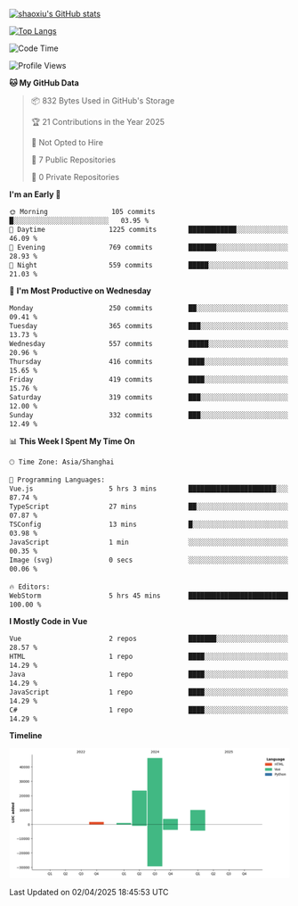 [![shaoxiu's GitHub stats](https://github-readme-stats.vercel.app/api?username=shaoxiu&count_private=true&show_icons=true)](https://github.com/anuraghazra/github-readme-stats)

[![Top Langs](https://github-readme-stats.vercel.app/api/top-langs/?username=shaoxiu&layout=compact)](https://github.com/anuraghazra/github-readme-stats)


<!--START_SECTION:waka-->
![Code Time](http://img.shields.io/badge/Code%20Time-177%20hrs%208%20mins-blue)

![Profile Views](http://img.shields.io/badge/Profile%20Views-0-blue)

**🐱 My GitHub Data** 

> 📦 832 Bytes Used in GitHub's Storage 
 > 
> 🏆 21 Contributions in the Year 2025
 > 
> 🚫 Not Opted to Hire
 > 
> 📜 7 Public Repositories 
 > 
> 🔑 0 Private Repositories 
 > 
**I'm an Early 🐤** 

```text
🌞 Morning                105 commits         █░░░░░░░░░░░░░░░░░░░░░░░░   03.95 % 
🌆 Daytime                1225 commits        ████████████░░░░░░░░░░░░░   46.09 % 
🌃 Evening                769 commits         ███████░░░░░░░░░░░░░░░░░░   28.93 % 
🌙 Night                  559 commits         █████░░░░░░░░░░░░░░░░░░░░   21.03 % 
```
📅 **I'm Most Productive on Wednesday** 

```text
Monday                   250 commits         ██░░░░░░░░░░░░░░░░░░░░░░░   09.41 % 
Tuesday                  365 commits         ███░░░░░░░░░░░░░░░░░░░░░░   13.73 % 
Wednesday                557 commits         █████░░░░░░░░░░░░░░░░░░░░   20.96 % 
Thursday                 416 commits         ████░░░░░░░░░░░░░░░░░░░░░   15.65 % 
Friday                   419 commits         ████░░░░░░░░░░░░░░░░░░░░░   15.76 % 
Saturday                 319 commits         ███░░░░░░░░░░░░░░░░░░░░░░   12.00 % 
Sunday                   332 commits         ███░░░░░░░░░░░░░░░░░░░░░░   12.49 % 
```


📊 **This Week I Spent My Time On** 

```text
🕑︎ Time Zone: Asia/Shanghai

💬 Programming Languages: 
Vue.js                   5 hrs 3 mins        ██████████████████████░░░   87.74 % 
TypeScript               27 mins             ██░░░░░░░░░░░░░░░░░░░░░░░   07.87 % 
TSConfig                 13 mins             █░░░░░░░░░░░░░░░░░░░░░░░░   03.98 % 
JavaScript               1 min               ░░░░░░░░░░░░░░░░░░░░░░░░░   00.35 % 
Image (svg)              0 secs              ░░░░░░░░░░░░░░░░░░░░░░░░░   00.06 % 

🔥 Editors: 
WebStorm                 5 hrs 45 mins       █████████████████████████   100.00 % 
```

**I Mostly Code in Vue** 

```text
Vue                      2 repos             ███████░░░░░░░░░░░░░░░░░░   28.57 % 
HTML                     1 repo              ████░░░░░░░░░░░░░░░░░░░░░   14.29 % 
Java                     1 repo              ████░░░░░░░░░░░░░░░░░░░░░   14.29 % 
JavaScript               1 repo              ████░░░░░░░░░░░░░░░░░░░░░   14.29 % 
C#                       1 repo              ████░░░░░░░░░░░░░░░░░░░░░   14.29 % 
```



**Timeline**

![Lines of Code chart](https://raw.githubusercontent.com/shaoxiu/shaoxiu/main/assets/bar_graph.png)


 Last Updated on 02/04/2025 18:45:53 UTC
<!--END_SECTION:waka-->
